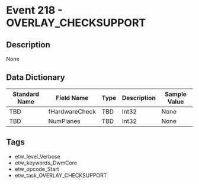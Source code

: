 # Event 218 - OVERLAY_CHECKSUPPORT

## Description
None

## Data Dictionary
|Standard Name|Field Name|Type|Description|Sample Value|
|---|---|---|---|---|
|TBD|fHardwareCheck|TBD|Int32|None|None|
|TBD|NumPlanes|TBD|Int32|None|None|

## Tags
* etw_level_Verbose
* etw_keywords_DwmCore
* etw_opcode_Start
* etw_task_OVERLAY_CHECKSUPPORT